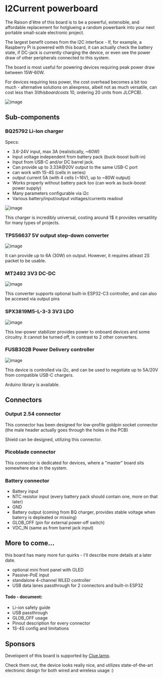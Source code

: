 # I2Current powerboard

The Raison d'être of this board is to be a powerful, extensible, and affordable replacement for hotglueing a random powerbank into your next portable small-scale electronic project.

The largest benefit comes from the I2C interface - If, for example, a Raspberry Pi is powered with this board, it can actually check the battery state, if DC-jack is currently charging the device, or even see the power draw of other peripherals connected to this system.

The board is most useful for powering devices requiring peak power draw between 15W-60W.

For devices requiring less power, the cost overhead becomes a bit too much - alternative solutions on aliexpress, albeit not as much versatile, can cost less than $3 (this board costs ~$10, ordering 20 units from JLCPCB).

![image](pics/i2current.png)


## Sub-components

### BQ25792 Li-Ion charger

Specs:

* 3.6-24V input, max 3A (realistically, ~60W)
* Input voltage independent from battery pack (buck-boost built-in)
* Input from USB-C and/or DC barrel jack.
* Can provide up to 3.33A@20V output to the same USB-C port
* can work with 1S-4S (cells in series)
* output current 5A (with 4 cells (~16V), up to ~80W output)
* Works properly without battery pack too (can work as buck-boost power supply)
* Many parameters configurable via i2c
* Various battery/input/output voltages/currents readout

![image](pics/BQ25792.png)

This charger is incredibly universal, costing around 1$ it provides versatility for many types of projects.

### TPS56637 5V output step-down converter

![image](pics/5V.png)

It can provide up to 6A (30W) on output. However, it requires atleast 2S packet to be usable.

### MT2492 3V3 DC-DC

![image](pics/3V3.png)

This converter supports optional built-in ESP32-C3 controller, and can also be accesed via output pins

### SPX3819M5-L-3-3 3V3 LDO

![image](pics/LDO.png)

This low-power stabilizer provides power to onboard devices and some circuitry. It cannot be turned off, in contrast to 2 other converters.

### FUSB302B Power Delivery controller

![image](pics/FUSB302.png)

This device is controlled via i2c, and can be used to negotiate up to 5A/20V from compatible USB-C chargers.

Arduino library is available.

## Connectors

### Output 2.54 connector

This connector has been designed for low-profile goldpin socket connector (the male header actually goes through the holes in the PCB)

Shield can be designed, utilizing this connector.

### Picoblade connector

This connector is dedicated for devices, where a "master" board sits somewhere else in the system. 

### Battery connector

* Battery input
* NTC resistor input (every battery pack should contain one, more on that later)
* GND
* Battery output (coming from BQ charger, provides stable voltage when baterry is depleated or missing)
* GLOB_OFF (pin for external power-off switch)
* VDC_IN (same as from barrel jack input)


## More to come...

this board has many more fun quirks - I'll describe more details at a later date.

* optional mini front panel with OLED
* Passive-PoE input
* standalone 4-channel WLED controller
* USB data lanes passthrough for 2 connectors and built-in ESP32

#### Todo - document:

* Li-ion safety guide
* USB passthrough
* GLOB_OFF usage
* Pinout description for every connector
* 1S-4S config and limitations

## Sponsors

Developent of this board is supported by [Clue.lamp](https://www.instagram.com/clue.lamp/).

Check them out, the device looks really nice, and utilizes state-of-the-art electronic design for both wired and wireless usage :)